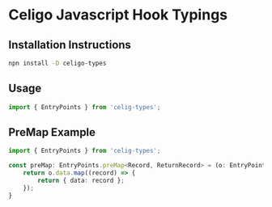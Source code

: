 # Celigo Javascript Hook Typings

## Installation Instructions
```bash
npn install -D celigo-types
```

## Usage
```typescript
import { EntryPoints } from 'celig-types';
```

## PreMap Example
```typescript
import { EntryPoints } from 'celig-types';

const preMap: EntryPoints.preMap<Record, ReturnRecord> = (o: EntryPoints.PreMap.options<Record>): EntryPoints.PreMap.response<ReturnRecord> => {
    return o.data.map((record) => {
        return { data: record };
    });
}
```
